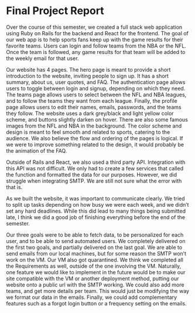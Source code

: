 # Final Project Report

Over the course of this semester, we created a full stack web application using Ruby on Rails for the backend and React for the frontend. The goal of our web app is to help sports fans keep up with the game results for their favorite teams. Users can login and follow teams from the NBA or the NFL. Once the team is followed, any game results for that team will be added to the weekly email for that user. 

Our website has 4 pages. The hero page is meant to provide a short introduction to the website, inviting people to sign up. It has a short summary, about us, user quotes, and FAQ. The authentication page allows users to toggle between login and signup, depending on which they need. The teams page allows users to select between the NFL and NBA leagues, and to follow the teams they want from each league. Finally, the profile page allows users to edit their names, emails, passwords, and the teams they follow. The website uses a dark grey/black and light yellow color scheme, and buttons slightly darken on hover. There are also some famous images from the NFL and NBA in the background. The color scheme and design is meant to feel smooth and related to sports, catering to the audience. We also believe the flow and ordering of the pages is logical. If we were to improve something related to the design, it would probably be the animation of the FAQ. 

Outside of Rails and React, we also used a third party API. Integration with this API was not difficult. We only had to create a few services that called the function and formatted the data for our purposes. However, we did struggle when integrating SMTP. We are still not sure what the error with that is. 

As we built the website, it was important to communicate clearly. We tried to split up tasks depending on how busy we were each week, and we didn’t set any hard deadlines. While this did lead to many things being submitted late, I think we did a good job of finishing everything before the end of the semester. 

Our three goals were to be able to fetch data, to be personalized for each user, and to be able to send automated users. We completely delivered on the first two goals, and partially delivered on the last goal. We are able to send emails from our local machines, but for some reason the SMTP won’t work on the VM. Our VM also got quarantined. We think we completed all the Requirements as well, outside of the one involving the VM. Naturally, one feature we would like to implement in the future would be to make our site compatible with the VM or another deployment method, putting our website onto a public url with the SMTP working. We could also add more teams, and get more details per team. This would just be modifying the way we format our data in the emails. Finally, we could add complementary features such as a forgot login button or a frequency setting on the emails. 
